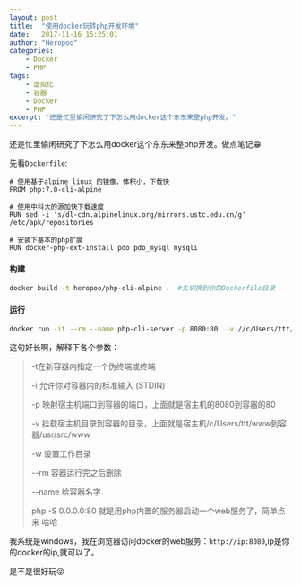 ```yaml
---
layout: post
title:  "使用docker玩转php开发环境"
date:   2017-11-16 15:25:01
author: "Heropoo"
categories: 
    - Docker
    - PHP
tags:
    - 虚拟化
    - 容器
    - Docker
    - PHP
excerpt: "还是忙里偷闲研究了下怎么用docker这个东东来整php开发。"
---
```

还是忙里偷闲研究了下怎么用docker这个东东来整php开发。做点笔记😁

先看`Dockerfile`:
```
# 使用基于alpine linux 的镜像，体积小，下载快
FROM php:7.0-cli-alpine

# 使用中科大的源加快下载速度
RUN sed -i 's/dl-cdn.alpinelinux.org/mirrors.ustc.edu.cn/g' /etc/apk/repositories

# 安装下基本的php扩展
RUN docker-php-ext-install pdo pdo_mysql mysqli
```

#### 构建
```sh
docker build -t heropoo/php-cli-alpine .  #先切换到你的Dockerfile目录
```

#### 运行
```sh
docker run -it --rm --name php-cli-server -p 8080:80  -v //c/Users/ttt/www:/usr/src/www -w /usr/src/www php:7.0-cli-alpine php -S 0.0.0.0:80
```
这句好长啊，解释下各个参数：
>-t在新容器内指定一个伪终端或终端
>
>-i	允许你对容器内的标准输入 (STDIN) 
>
>-p 映射宿主机端口到容器的端口，上面就是宿主机的8080到容器的80
>
>-v 挂载宿主机目录到容器的目录，上面就是宿主机/c/Users/ttt/www到容器/usr/src/www	
>
>-w	设置工作目录
>
>--rm 容器运行完之后删除
>
>--name	给容器名字
>
>php -S 0.0.0.0:80 就是用php内置的服务器启动一个web服务了，简单点来 哈哈 

我系统是windows，我在浏览器访问docker的web服务：`http://ip:8080`,ip是你的docker的ip,就可以了。

是不是很好玩😜
